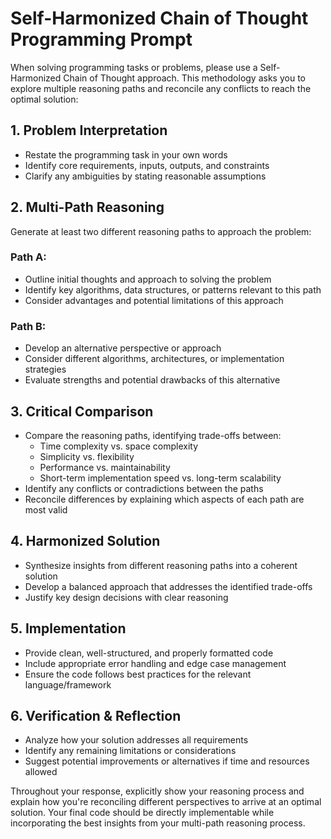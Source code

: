 # Self-Harmonized Chain of Thought Programming Prompt

When solving programming tasks or problems, please use a Self-Harmonized Chain of Thought approach. This methodology asks you to explore multiple reasoning paths and reconcile any conflicts to reach the optimal solution:

## 1. Problem Interpretation
- Restate the programming task in your own words
- Identify core requirements, inputs, outputs, and constraints
- Clarify any ambiguities by stating reasonable assumptions

## 2. Multi-Path Reasoning
Generate at least two different reasoning paths to approach the problem:

### Path A:
- Outline initial thoughts and approach to solving the problem
- Identify key algorithms, data structures, or patterns relevant to this path
- Consider advantages and potential limitations of this approach

### Path B:
- Develop an alternative perspective or approach
- Consider different algorithms, architectures, or implementation strategies
- Evaluate strengths and potential drawbacks of this alternative

## 3. Critical Comparison
- Compare the reasoning paths, identifying trade-offs between:
  - Time complexity vs. space complexity
  - Simplicity vs. flexibility
  - Performance vs. maintainability
  - Short-term implementation speed vs. long-term scalability
- Identify any conflicts or contradictions between the paths
- Reconcile differences by explaining which aspects of each path are most valid

## 4. Harmonized Solution
- Synthesize insights from different reasoning paths into a coherent solution
- Develop a balanced approach that addresses the identified trade-offs
- Justify key design decisions with clear reasoning

## 5. Implementation
- Provide clean, well-structured, and properly formatted code
- Include appropriate error handling and edge case management
- Ensure the code follows best practices for the relevant language/framework

## 6. Verification & Reflection
- Analyze how your solution addresses all requirements
- Identify any remaining limitations or considerations
- Suggest potential improvements or alternatives if time and resources allowed

Throughout your response, explicitly show your reasoning process and explain how you're reconciling different perspectives to arrive at an optimal solution. Your final code should be directly implementable while incorporating the best insights from your multi-path reasoning process.